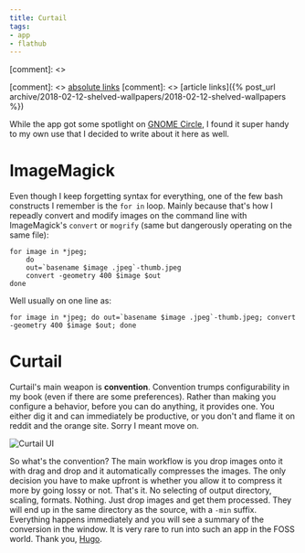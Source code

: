 ```yaml
---
title: Curtail
tags:
- app
- flathub
---
```


[comment]: <> <div class="inlineimgs" markdown="1">
[comment]: <> <a href="{{ site.url }}{{ page.url }}">absolute links</a>
[comment]: <> [article links]({% post_url archive/2018-02-12-shelved-wallpapers/2018-02-12-shelved-wallpapers %})

While the app got some spotlight on [GNOME Circle](https://circle.gnome.org), I found it super handy to my own use that I decided to write about it here as well.

# ImageMagick

Even though I keep forgetting syntax for everything, one of the few bash constructs I remember is the `for in` loop. Mainly because that's how I repeadly convert and modify images on the command line with ImageMagick's `convert` or `mogrify` (same but dangerously operating on the same file):

```
for image in *jpeg; 
	do 
	out=`basename $image .jpeg`-thumb.jpeg
	convert -geometry 400 $image $out
done
```

Well usually on one line as:

```
for image in *jpeg; do out=`basename $image .jpeg`-thumb.jpeg; convert -geometry 400 $image $out; done
```

# Curtail

Curtail's main weapon is **convention**. Convention trumps configurability in my book (even if there are some preferences). Rather than making you configure a behavior, before you can do anything, it provides one. You either dig it and can immediately be productive, or you don't and flame it on reddit and the orange site. Sorry I meant move on.

![Curtail UI](curtail.png)

So what's the convention? The main workflow is you drop images onto it with drag and drop and it automatically compresses the images. The only decision you have to make upfront is whether you allow it to compress it more by going lossy or not. That's it. No selecting of output directory, scaling, formats. Nothing. Just drop images and get them processed. They will end up in the same directory as the source, with a `-min` suffix. Everything happens immediately and you will see a summary of the conversion in the window. It is very rare to run into such an app in the FOSS world. Thank you, [Hugo](https://hugo-posnic.fr/).

